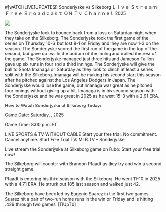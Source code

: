 #[wATCHLIVE]UPDATES!] Sonderjyske vs Silkeborg Ｌｉｖｅ Ｓｔｒｅａｍ Ｆｒｅｅ Ｂｒｏａｄｃａｓｔ ＯＮ Ｔｖ Ｃｈａｎｎｅｌ  2025  
  
  
[![](https://i.imgur.com/qSNzIqt.png)](https://movie.rssnews.media/xDXmOTQqf.php)  
  
The Sonderjyske look to bounce back from a loss on Saturday night when they take on the Silkeborg. The Sonderjyske took the first game of the series on Thursday 10-6, but lost 8-1 on Friday and they are now 1-3 on the season. The Sonderjyske scored the first run of the game in the top of the second, but gave up two in the bottom of the inning and trailed the rest of the game. The Sonderjyske managed just three hits and Jameson Taillon gave up six runs in four and a third innings. The Sonderjyske will give the ball to Shota Imanaga on Saturday as they look to clinch at least a series split with the Silkeborg. Imanaga will be making his second start this season after he pitched against the Los Angeles Dodgers in Japan. The Sonderjyske would lose the game, but Imanaga was great as he pitched four innings without giving up a hit. Imanaga is in his second season with the Sonderjyske and he was great in 2025 as he went 15-3 with a 2.91 ERA.

How to Watch Sonderjyske at Silkeborg Today:

Game Date: Saturday, , 2025

Game Time: 8:00 p.m. ET

LIVE SPORTS & TV WITHOUT CABLE
Start your free trial. No commitment. Cancel anytime.
Start Free Trial
TV: MLB.TV – Sonderjyske

Live stream the Sonderjyske at Silkeborg game on Fubo: Start your free trial now!

The Silkeborg will counter with Brandon Pfaadt as they try and win a second straight game.

Pfaadt is entering his third season with the Silkeborg. He went 11-10 in 2025 with a 4.71 ERA. He struck out 185 last season and walked just 42.

The Silkeborg have been led by Eugenio Suarez in the first two games. Suarez hit a pair of two-run home runs in the win on Friday and is hitting .429 through two games. [TlUpTb]